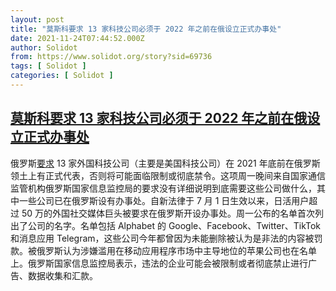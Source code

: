 ```yaml
---
layout: post
title: "莫斯科要求 13 家科技公司必须于 2022 年之前在俄设立正式办事处"
date: 2021-11-24T07:44:52.000Z
author: Solidot
from: https://www.solidot.org/story?sid=69736
tags: [ Solidot ]
categories: [ Solidot ]
---
```

<!--1637739892000-->
[莫斯科要求 13 家科技公司必须于 2022 年之前在俄设立正式办事处](https://www.solidot.org/story?sid=69736)
------

<div>
俄罗斯<a href="https://www.reuters.com/markets/europe/moscow-says-13-foreign-tech-firms-must-be-represented-russian-soil-by-2022-2021-11-23/">要求</a> 13 家外国科技公司（主要是美国科技公司）在 2021 年底前在俄罗斯领土上有正式代表，否则将可能面临限制或彻底禁令。这项周一晚间来自国家通信监管机构俄罗斯国家信息监控局的要求没有详细说明到底需要这些公司做什么，其中一些公司已在俄罗斯设有办事处。自新法律于 7 月 1 日生效以来，日活用户超过 50 万的外国社交媒体巨头被要求在俄罗斯开设办事处。周一公布的名单首次列出了公司的名字。名单包括 Alphabet 的 Google、Facebook、Twitter、TikTok 和消息应用 Telegram，这些公司今年都曾因为未能删除被认为是非法的内容被罚款。被俄罗斯认为涉嫌滥用在移动应用程序市场中主导地位的苹果公司也在名单上。俄罗斯国家信息监控局表示，违法的企业可能会被限制或者彻底禁止进行广告、数据收集和汇款。
</div>
